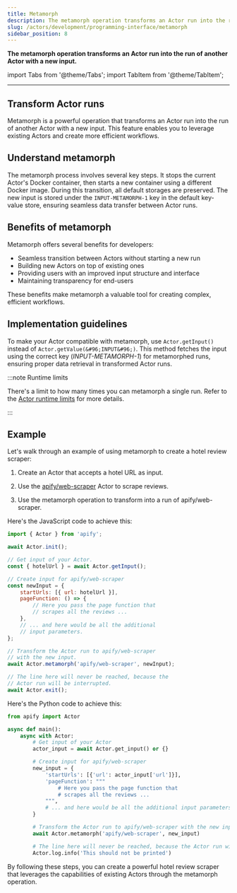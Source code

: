 ```yaml
---
title: Metamorph
description: The metamorph operation transforms an Actor run into the run of another Actor with a new input.
slug: /actors/development/programming-interface/metamorph
sidebar_position: 8
---
```


**The metamorph operation transforms an Actor run into the run of another Actor with a new input.**

import Tabs from '@theme/Tabs';
import TabItem from '@theme/TabItem';

---

## Transform Actor runs

Metamorph is a powerful operation that transforms an Actor run into the run of another Actor with a new input. This feature enables you to leverage existing Actors and create more efficient workflows.

## Understand metamorph

The metamorph process involves several key steps. It stops the current Actor's Docker container, then starts a new container using a different Docker image. During this transition, all default storages are preserved. The new input is stored under the `INPUT-METAMORPH-1` key in the default key-value store, ensuring seamless data transfer between Actor runs.

## Benefits of metamorph

Metamorph offers several benefits for developers:

- Seamless transition between Actors without starting a new run
- Building new Actors on top of existing ones
- Providing users with an improved input structure and interface
- Maintaining transparency for end-users

These benefits make metamorph a valuable tool for creating complex, efficient workflows.

## Implementation guidelines

To make your Actor compatible with metamorph, use `Actor.getInput()` instead of `Actor.getValue(&#96;INPUT&#96;)`. This method fetches the input using the correct key (_INPUT-METAMORPH-1_) for metamorphed runs, ensuring proper data retrieval in transformed Actor runs.

:::note Runtime limits

There's a limit to how many times you can metamorph a single run. Refer to the [Actor runtime limits](/platform/limits#actor-limits) for more details.

:::

## Example

Let's walk through an example of using metamorph to create a hotel review scraper:

1. Create an Actor that accepts a hotel URL as input.

1. Use the [apify/web-scraper](https://apify.com/apify/web-scraper) Actor to scrape reviews.

1. Use the metamorph operation to transform into a run of apify/web-scraper.

<Tabs groupId="main">
<TabItem value="JavaScript" label="JavaScript">

Here's the JavaScript code to achieve this:

```js
import { Actor } from 'apify';

await Actor.init();

// Get input of your Actor.
const { hotelUrl } = await Actor.getInput();

// Create input for apify/web-scraper
const newInput = {
    startUrls: [{ url: hotelUrl }],
    pageFunction: () => {
        // Here you pass the page function that
        // scrapes all the reviews ...
    },
    // ... and here would be all the additional
    // input parameters.
};

// Transform the Actor run to apify/web-scraper
// with the new input.
await Actor.metamorph('apify/web-scraper', newInput);

// The line here will never be reached, because the
// Actor run will be interrupted.
await Actor.exit();
```

</TabItem>
<TabItem value="Python" label="Python">

Here's the Python code to achieve this:

```python
from apify import Actor

async def main():
    async with Actor:
        # Get input of your Actor
        actor_input = await Actor.get_input() or {}

        # Create input for apify/web-scraper
        new_input = {
            'startUrls': [{'url': actor_input['url']}],
            'pageFunction': """
                # Here you pass the page function that
                # scrapes all the reviews ...
            """,
            # ... and here would be all the additional input parameters
        }

        # Transform the Actor run to apify/web-scraper with the new input
        await Actor.metamorph('apify/web-scraper', new_input)

        # The line here will never be reached, because the Actor run will be interrupted
        Actor.log.info('This should not be printed')
```

</TabItem>
</Tabs>

By following these steps, you can create a powerful hotel review scraper that leverages the capabilities of existing Actors through the metamorph operation.
